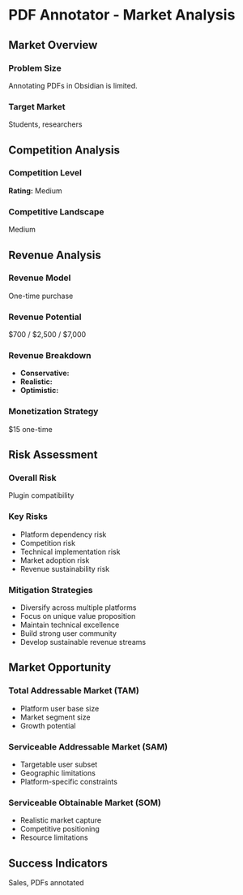 # PDF Annotator - Market Analysis

## Market Overview

### Problem Size
Annotating PDFs in Obsidian is limited.

### Target Market
Students, researchers

## Competition Analysis

### Competition Level
**Rating:** Medium

### Competitive Landscape
Medium

## Revenue Analysis

### Revenue Model
One-time purchase

### Revenue Potential
$700 / $2,500 / $7,000

### Revenue Breakdown
- **Conservative:** 
- **Realistic:** 
- **Optimistic:** 

### Monetization Strategy
$15 one-time

## Risk Assessment

### Overall Risk
Plugin compatibility

### Key Risks
- Platform dependency risk
- Competition risk
- Technical implementation risk
- Market adoption risk
- Revenue sustainability risk

### Mitigation Strategies
- Diversify across multiple platforms
- Focus on unique value proposition
- Maintain technical excellence
- Build strong user community
- Develop sustainable revenue streams

## Market Opportunity

### Total Addressable Market (TAM)
- Platform user base size
- Market segment size
- Growth potential

### Serviceable Addressable Market (SAM)
- Targetable user subset
- Geographic limitations
- Platform-specific constraints

### Serviceable Obtainable Market (SOM)
- Realistic market capture
- Competitive positioning
- Resource limitations

## Success Indicators
Sales, PDFs annotated
